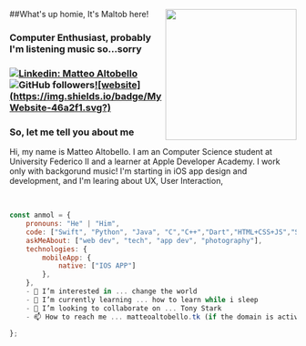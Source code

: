 ##What's up homie, It's Maltob here!
<img align='right' src="https://res.cloudinary.com/maltob03/image/upload/v1671302152/maltob_using_macbook_rejtsz.png" width="230">

<h3>Computer Enthusiast, probably I'm listening music so...sorry<h3>

[![Linkedin: Matteo Altobello](https://img.shields.io/badge/-Matteo_Altobello-blue?style=flat-square&logo=Linkedin&logoColor=white&link=https://www.linkedin.com/in/anmol-p-singh/)](https://www.linkedin.com/in/matteo-altobello-9a4797203/?lipi=urn%3Ali%3Apage%3Ad_flagship3_feed%3BcASwItA0RMOBCInjftXiKA%3D%3D/)![GitHub followers](https://img.shields.io/github/followers/Maltob03?label=Follow&style=social)[![website](https://img.shields.io/badge/My Website-46a2f1.svg?)](https://priceless-newton-8bfa4f.netlify.app)








### So, let me tell you about me

Hi, my name is Matteo Altobello. I am an Computer Science student at University Federico II and a learner at Apple Developer Academy. I work only with backgorund music! I'm starting in iOS app design and development, and I'm learing about UX, User Interaction,



<br>



```javascript
const anmol = {
    pronouns: "He" | "Him",
    code: ["Swift", "Python", "Java", "C","C++","Dart","HTML+CSS+JS","SQL"],
    askMeAbout: ["web dev", "tech", "app dev", "photography"],
    technologies: {
        mobileApp: {
            native: ["IOS APP"]
        },
    },
    - 👀 I’m interested in ... change the world
	- 🌱 I’m currently learning ... how to learn while i sleep
	- 💞️ I’m looking to collaborate on ... Tony Stark
	- 📫 How to reach me ... matteoaltobello.tk (if the domain is active!!)

};
```


